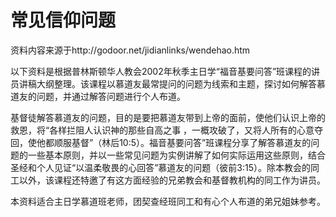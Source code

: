 常见信仰问题
=====================
资料内容来源于http://godoor.net/jidianlinks/wendehao.htm

以下资料是根据普林斯顿华人教会2002年秋季主日学“福音基要问答”班课程的讲员讲稿大纲整理。该课程以慕道友最常提问的问题为线索和主题，探讨如何解答慕道友的问题，并通过解答问题进行个人布道。

基督徒解答慕道友的问题，目的是要把慕道友带到上帝的面前，使他们认识上帝的救恩，将“各样拦阻人认识神的那些自高之事 ，一概攻破了，又将人所有的心意夺回，使他都顺服基督”（林后10:5）。福音基要问答”班课程分享了解答慕道友的问题的一些基本原则，并以一些常见问题为实例讲解了如何实际运用这些原则，结合圣经和个人见证“以温柔敬畏的心回答”慕道友的问题（彼前3:15）。除本教会的同工以外，该课程还特邀了有这方面经验的兄弟教会和基督教机构的同工作为讲员。

本资料适合主日学慕道班老师，团契查经班同工和有心个人布道的弟兄姐妹参考。
